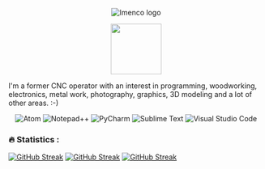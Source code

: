 <p align="center">

<img src="https://user-images.githubusercontent.com/12958670/218051332-5c1debb4-22de-44a4-a1d1-2ce46c9ac9b7.png" alt="Imenco logo">

</p>

<div id="header" align="center">
  <img src="https://media.giphy.com/media/7FrOU9tPbgAZtxV5mb/giphy.gif" width="100"/>
</div>


I'm a former CNC operator with an interest in programming, woodworking, electronics, metal work, photography, graphics, 3D modeling and a lot of other areas. :-)


<p align="center">
<img alt="Atom" src="https://img.shields.io/badge/Atom-%2366595C.svg?style=for-the-badge&logo=atom&logoColor=white"/>
<img alt="Notepad++" src="https://img.shields.io/badge/Notepad++-90E59A.svg?style=for-the-badge&logo=notepad%2b%2b&logoColor=black"/>
<img alt="PyCharm" src="https://img.shields.io/badge/pycharm-143?style=for-the-badge&logo=pycharm&logoColor=black&color=black&labelColor=green"/>
<img alt="Sublime Text" src="https://img.shields.io/badge/sublime_text-%23575757.svg?style=for-the-badge&logo=sublime-text&logoColor=important"/>
<img alt="Visual Studio Code" src="https://img.shields.io/badge/Visual%20Studio%20Code-0078d7.svg?style=for-the-badge&logo=visual-studio-code&logoColor=white"/>
</p>


### :fire: Statistics :
[![GitHub Streak](http://github-readme-streak-stats.herokuapp.com?user=rune-osnes&theme=dark&background=000000)](https://git.io/streak-stats)
[![GitHub Streak](https://github-readme-streak-stats.herokuapp.com?user=rune-osnes&theme=prussian)](https://git.io/streak-stats)
[![GitHub Streak](https://github-readme-streak-stats.herokuapp.com?user=rune-osnes&theme=black-ice)](https://git.io/streak-stats)
